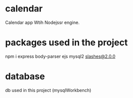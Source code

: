 # calendar
Calendar app Wtih Nodejssr engine.

# packages used in the project
npm i express body-parser 
ejs
mysql2
slashes@2.0.0

# database 
db used in this project (mysqlWorkbench)
